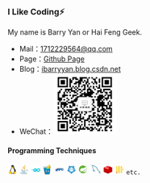 ### I Like Coding⚡

My name is Barry Yan or Hai Feng Geek. 

- Mail：1712229564@qq.com
- Page：[Github Page](https://github.com/ibarryyan/ibarryyan.github.io)
- Blog：[ibarryyan.blog.csdn.net](https://ibarryyan.blog.csdn.net)
- WeChat：<code><img height="120" src="./img/wx.png" title="Linux"/></code>

#### Programming Techniques

<code><img height="20" src="./img/linux.jpg" title="Linux"/></code>
<code><img height="20" src="./img/java.jpg" title="Java"/></code>
<code><img height="20" src="./img/go.jpg" title="Go"/></code>
<code><img height="20" src="./img/gin.jpg" title="Gin" /></code>
<code><img height="20" src="./img/grpc.jpg" title="gRPC" /></code>
<code><img height="20" src="./img/etcd.jpg" title="etcd" /></code>
<code><img height="20" src="./img/spring.jpg" title="Spring" /></code>
<code><img height="20" src="./img/mysql.jpg" title="MySQL" /></code>
<code><img height="20" src="./img/redis.jpg" title="Redis" /></code>
<code><img height="20" src="./img/clickhouse.jpg" title="Clickhouse" /></code>
<code>etc.</code>
